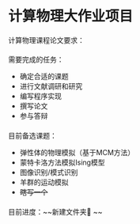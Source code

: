 # 计算物理大作业项目

####
计算物理课程论文要求：

####
需要完成的任务：

- 确定合适的课题
- 进行文献调研和研究
- 编写程序实现
- 撰写论文
- 参与答辩

####
目前备选课题：

- 弹性体的物理模拟（基于MCM方法）
- 蒙特卡洛方法模拟Ising模型
- 图像识别/模式识别
- 羊群的运动模拟
- ~~瞎写一个~~

####

目前进度：~~新建文件夹👀️ ~~
